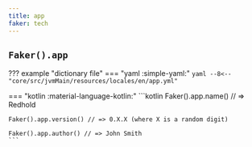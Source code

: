```yaml
---
title: app
faker: tech
---
```


## `Faker().app`

??? example "dictionary file"
    === "yaml :simple-yaml:"
        ```yaml
        --8<-- "core/src/jvmMain/resources/locales/en/app.yml"
        ```

=== "kotlin :material-language-kotlin:"
    ```kotlin
    Faker().app.name() // => Redhold

    Faker().app.version() // => 0.X.X (where X is a random digit)

    Faker().app.author() // => John Smith
    ```
